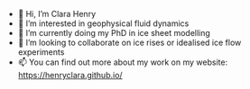 - 👋 Hi, I’m Clara Henry
- 👀 I’m interested in geophysical fluid dynamics
- 🌱 I’m currently doing my PhD in ice sheet modelling
- 💞️ I’m looking to collaborate on ice rises or idealised ice flow experiments 
- 📫 You can find out more about my work on my website: https://henryclara.github.io/

<!---
henryclara/henryclara is a ✨ special ✨ repository because its `README.md` (this file) appears on your GitHub profile.
You can click the Preview link to take a look at your changes.
--->
